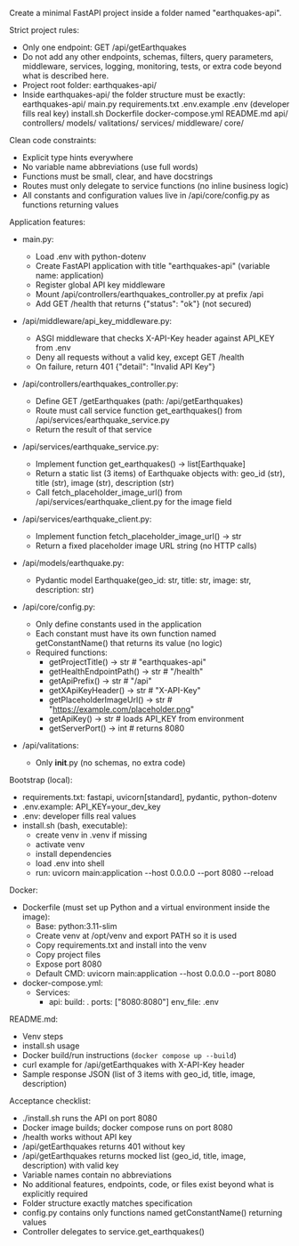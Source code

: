 Create a minimal FastAPI project inside a folder named "earthquakes-api".

Strict project rules:
- Only one endpoint: GET /api/getEarthquakes
- Do not add any other endpoints, schemas, filters, query parameters, middleware, services, logging, monitoring, tests, or extra code beyond what is described here.
- Project root folder: earthquakes-api/
- Inside earthquakes-api/ the folder structure must be exactly:
  earthquakes-api/
    main.py
    requirements.txt
    .env.example
    .env   (developer fills real key)
    install.sh
    Dockerfile
    docker-compose.yml
    README.md
    api/
      controllers/
      models/
      valitations/
      services/
      middleware/
      core/

Clean code constraints:
- Explicit type hints everywhere
- No variable name abbreviations (use full words)
- Functions must be small, clear, and have docstrings
- Routes must only delegate to service functions (no inline business logic)
- All constants and configuration values live in /api/core/config.py as functions returning values

Application features:
- main.py:
  * Load .env with python-dotenv
  * Create FastAPI application with title "earthquakes-api" (variable name: application)
  * Register global API key middleware
  * Mount /api/controllers/earthquakes_controller.py at prefix /api
  * Add GET /health that returns {"status": "ok"} (not secured)

- /api/middleware/api_key_middleware.py:
  * ASGI middleware that checks X-API-Key header against API_KEY from .env
  * Deny all requests without a valid key, except GET /health
  * On failure, return 401 {"detail": "Invalid API Key"}

- /api/controllers/earthquakes_controller.py:
  * Define GET /getEarthquakes (path: /api/getEarthquakes)
  * Route must call service function get_earthquakes() from /api/services/earthquake_service.py
  * Return the result of that service

- /api/services/earthquake_service.py:
  * Implement function get_earthquakes() -> list[Earthquake]
  * Return a static list (3 items) of Earthquake objects with: geo_id (str), title (str), image (str), description (str)
  * Call fetch_placeholder_image_url() from /api/services/earthquake_client.py for the image field

- /api/services/earthquake_client.py:
  * Implement function fetch_placeholder_image_url() -> str
  * Return a fixed placeholder image URL string (no HTTP calls)

- /api/models/earthquake.py:
  * Pydantic model Earthquake(geo_id: str, title: str, image: str, description: str)

- /api/core/config.py:
  * Only define constants used in the application
  * Each constant must have its own function named getConstantName() that returns its value (no logic)
  * Required functions:
    - getProjectTitle() -> str                # "earthquakes-api"
    - getHealthEndpointPath() -> str          # "/health"
    - getApiPrefix() -> str                   # "/api"
    - getXApiKeyHeader() -> str               # "X-API-Key"
    - getPlaceholderImageUrl() -> str         # "https://example.com/placeholder.png"
    - getApiKey() -> str                      # loads API_KEY from environment
    - getServerPort() -> int                  # returns 8080

- /api/valitations:
  * Only __init__.py (no schemas, no extra code)

Bootstrap (local):
- requirements.txt: fastapi, uvicorn[standard], pydantic, python-dotenv
- .env.example:
    API_KEY=your_dev_key
- .env: developer fills real values
- install.sh (bash, executable):
  * create venv in .venv if missing
  * activate venv
  * install dependencies
  * load .env into shell
  * run: uvicorn main:application --host 0.0.0.0 --port 8080 --reload

Docker:
- Dockerfile (must set up Python and a virtual environment inside the image):
  * Base: python:3.11-slim
  * Create venv at /opt/venv and export PATH so it is used
  * Copy requirements.txt and install into the venv
  * Copy project files
  * Expose port 8080
  * Default CMD: uvicorn main:application --host 0.0.0.0 --port 8080
- docker-compose.yml:
  * Services:
    - api:
        build: .
        ports: ["8080:8080"]
        env_file: .env

README.md:
- Venv steps
- install.sh usage
- Docker build/run instructions (`docker compose up --build`)
- curl example for /api/getEarthquakes with X-API-Key header
- Sample response JSON (list of 3 items with geo_id, title, image, description)

Acceptance checklist:
- ./install.sh runs the API on port 8080
- Docker image builds; docker compose runs on port 8080
- /health works without API key
- /api/getEarthquakes returns 401 without key
- /api/getEarthquakes returns mocked list (geo_id, title, image, description) with valid key
- Variable names contain no abbreviations
- No additional features, endpoints, code, or files exist beyond what is explicitly required
- Folder structure exactly matches specification
- config.py contains only functions named getConstantName() returning values
- Controller delegates to service.get_earthquakes()
